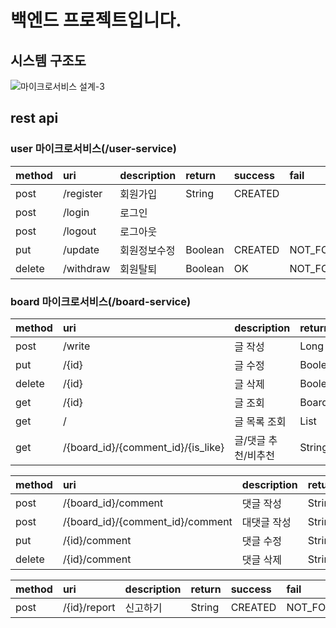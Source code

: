 # 백엔드 프로젝트입니다.

## 시스템 구조도
![마이크로서비스 설계-3](https://user-images.githubusercontent.com/55542546/172000908-9964f5c6-ef2e-4baf-a41e-5dd1c8154bca.jpg)

## rest api
### user 마이크로서비스(/user-service)

| method  | uri  | description  | return | success | fail |
|:----------|:----------|:----------|:-------|:-----------|:-----------|
| post    | /register    | 회원가입   | String | CREATED |  |
| post    | /login    | 로그인    | | | |
| post    | /logout    | 로그아웃    | | | |
| put    | /update    | 회원정보수정    | Boolean | CREATED | NOT_FOUND  |
| delete | /withdraw    | 회원탈퇴    | Boolean | OK | NOT_FOUND |

### board 마이크로서비스(/board-service)

| method  | uri  | description  | return | success | fail |
|:----------|:-----------------------------|:----------|:--------|:------------|:-----------|
| post    | /write    | 글 작성   | Long | CREATED | |
| put    | /{id}    | 글 수정    | Boolean | CREATED | NOT_FOUND |
| delete | /{id}    | 글 삭제    | Boolean | OK | NOT_FOUND |
| get | /{id} | 글 조회 | Board | OK | NOT_FOUND |
| get | / | 글 목록 조회 | List<Board> | OK | NOT_FOUND |  
| get | /{board_id}/{comment_id}/{is_like} | 글/댓글 추천/비추천 | String | OK | NOT_MODIFIED |

| method  | uri  | description  | return | success | fail |
|:-----------|:--------------------------------------|:----------------|:--------------|:-------------------|:---------------------|
| post | /{board_id}/comment | 댓글 작성 | String | CREATED | NOT_FOUND |
| post | /{board_id}/{comment_id}/comment | 대댓글 작성 | String | CREATED | NOT_FOUND |  
| put | /{id}/comment | 댓글 수정 | String | CREATED | NOT_MODIFIED |
| delete | /{id}/comment | 댓글 삭제 | String | OK | NOT_FOUND |  
  
| method  | uri  | description  | return | success | fail |
|:-----------|:--------------------------------------|:----------------|:--------------|:-------------------|:---------------------|
| post | /{id}/report | 신고하기 | String | CREATED | NOT_FOUND

